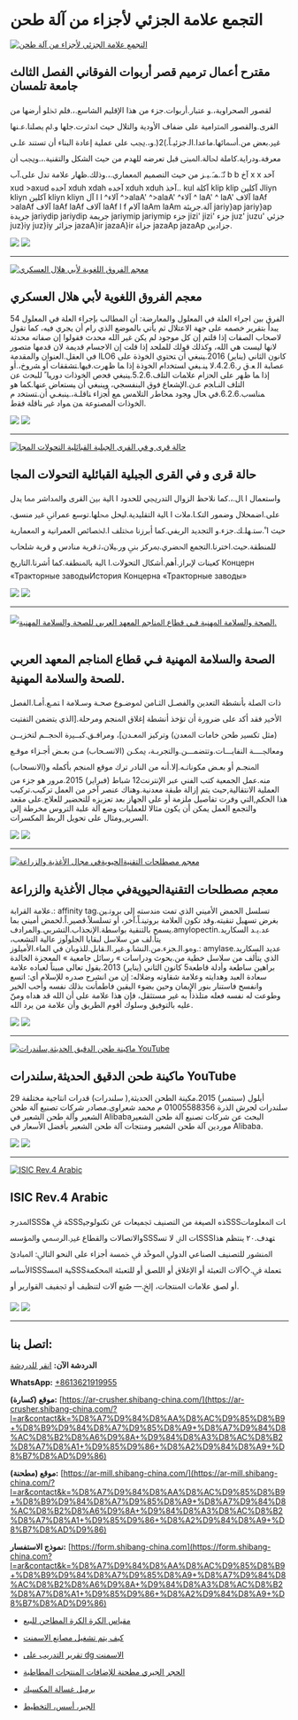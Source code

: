 # التجمع علامة الجزئي لأجزاء من آلة طحن

<a href="https://swt.shibang-china.com/?l=ar&img&k=%D8%A7%D9%84%D8%AA%D8%AC%D9%85%D8%B9+%D8%B9%D9%84%D8%A7%D9%85%D8%A9+%D8%A7%D9%84%D8%AC%D8%B2%D8%A6%D9%8A+%D9%84%D8%A3%D8%AC%D8%B2%D8%A7%D8%A1+%D9%85%D9%86+%D8%A2%D9%84%D8%A9+%D8%B7%D8%AD%D9%86" target="_blank">![التجمع علامة الجزئي لأجزاء من آلة طحن](http://static.shibang-china.com/all-800x300/274.jpg)</a>

## ﻣﻘﺘﺮح أﻋﻤﺎل ﺗﺮﻣﻴﻢ ﻗﺼﺮ أرﺑﻮات اﻟﻔﻮﻗﺎﻧﻲ اﻟﻔﺼﻞ اﻟﺜﺎﻟﺚ جامعة تلمسان
ﻟﻘﺼﻮر اﻟﺼﺤﺮاوﻳﺔ،.و ﻋﺘﺒﺎر.أرﺑﻮات.ﺟﺰء ﻣﻦ ﻫﺬا اﻹﻗﻠﻴﻢ اﻟﺸﺎﺳﻊ.،.ﻓﻠﻢ ﲣﻠﻮ أرﺿﻬﺎ ﻣﻦ اﻟﻘﺮى.واﻟﻘﺼﻮر اﳌﱰاﻣﻴﺔ ﻋﻠﻰ ﺿﻔﺎف اﻷودﻳﺔ واﻟﺘﻼل ﺣﻴﺚ اﻧﺪﺛﺮت.ﺟﻠﻬﺎ و.ﱂ ﻳﺼﻠﻨﺎ.ﻋ.ﻨﻬﺎ ﻏﲑ.ﺑﻌﺾ ﻣﻦ.أﲰﺎﺋﻬﺎ.ﻣﺎﻋﺪا.اﻟ.ﺟﺰﺋﻴ.ﺎً.)2(.و،.ﳚﺐ ﻋﻠﻰ ﻋﻤﻠﻴﺔ إﻋﺎدة اﻟﺒﻨﺎء أن ﺗﺴﺘﻨﺪ ﻋﻠ.ﻰ ﻣﻌﺮﻓﺔ.ودراﻳﺔ.ﻛﺎﻣﻠﺔ ﳊﺎﻟﺔ.اﳌﺒﲎ ﻗﺒﻞ ﺗﻌﺮﺿﻪ ﻟﻠﻬﺪم ﻣﻦ ﺣﻴﺚ اﻟﺸﻜﻞ واﻟﺘﻘﻨﻴﺔ.،.وﳚﺐ أن ﺗُ.َ.ﻤ.َ.ﻴ.ﺰ ﻣﻦ ﺣﻴﺚ اﻟﺘﺼﻤﻴﻢ اﳌﻌﻤﺎري.،.وذﻟﻚ.ﻇﻬﺎر ﻋﻼﻣﺔ ﺗﺪل ﻋﻠﻰ.آب b b آخ x x آخد xud &gt;axud آخده xduh xdah آخده xduh xduh آخذ.. kul آكلة klip klip آكلين Jliyn kliyn آكلين kliyn kliyn آل l l ^آلاء ^&gt;alaA&#39; ^&gt;alaA&#39; ^آلاء ^ laA&#39; ^ laA&#39; آلاف laAf &gt;alaAf آلاف laAf laAf آلاف laAf l f آلام laAm laAm آلة.جريئة jariy}ap jariy}ap جريدة jariydip jariydip جريمة jariymip jariymip جزء jizi&#39; jizi&#39; جزء juz&#39; juzu&#39; جزئي juz}iy juz}iy جزائر jazaA}ir jazaA}ir جزاة jazaAp jazaAp جزادين.


<a href="https://whatsapp.shibangsoft.com/WhatsApp.php" target="_blank" title="WhatsApp">![](http://static.shibang-china.com/icon/whatsapp.png)</a> <a href="https://swt.shibang-china.com/?l=ar&icon&k=%D8%A7%D9%84%D8%AA%D8%AC%D9%85%D8%B9+%D8%B9%D9%84%D8%A7%D9%85%D8%A9+%D8%A7%D9%84%D8%AC%D8%B2%D8%A6%D9%8A+%D9%84%D8%A3%D8%AC%D8%B2%D8%A7%D8%A1+%D9%85%D9%86+%D8%A2%D9%84%D8%A9+%D8%B7%D8%AD%D9%86" target="_blank">![](http://static.shibang-china.com/icon/chat-ar.png)</a>

---

<a href="https://swt.shibang-china.com/?l=ar&img&k=%D8%A7%D9%84%D8%AA%D8%AC%D9%85%D8%B9+%D8%B9%D9%84%D8%A7%D9%85%D8%A9+%D8%A7%D9%84%D8%AC%D8%B2%D8%A6%D9%8A+%D9%84%D8%A3%D8%AC%D8%B2%D8%A7%D8%A1+%D9%85%D9%86+%D8%A2%D9%84%D8%A9+%D8%B7%D8%AD%D9%86" target="_blank">![معجم الفروق اللغوية لأبي هلال العسكري](http://static.shibang-china.com/all-800x300/777.jpg)</a>

## معجم الفروق اللغوية لأبي هلال العسكري
54 الفرق بين اجراء العلة في المعلول والمعارضة: أن المطالب بإجراء العلة في المعلول يبدأ بتقرير خصمه على جهة الاعتلال ثم يأتي بالموضع الذي رام أن يجري فيه، كما تقول لاصحاب الصفات إذا قلتم إن كل موجود لم يكن غير الله محدث فقولوا إن صفاته محدثة لانها ليست هي الله، وكذلك قولك للملحد إذا قلت إن الاجسام قديمة لان قدمها متصور في العقل.العنوان والمقدمة ILO6 كانون الثاني (يناير) 2016.ﻴﻨﺒﻐﻲ ﺃﻥ ﺘﺤﺘﻭﻱ ﺍﻟﺨﻭﺫﺓ ﻋﻠﻰ ﻋﺼﺎﺒﺔ ﺍﻟ ﻌ.ﻕ ﺭ.4.2.6.ﻻ ﻴﻨ.ﺒﻐﻲ ﺍﺴﺘﺨﺩﺍﻡ ﺍﻟﺨﻭﺫﺓ ﺇﺫﺍ ﻤﺎ ﻅﻬﺭﺕ.ﻓﻴﻬﺎ.ﺘﺸﻘﻘﺎﺕ ﺃﻭ ﺸﺭﻭﺥ،.ﺃﻭ ﺇﺫﺍ ﻤﺎ ﻅﻬﺭ ﻋﻠﻰ ﺍﻟﺤﺯﺍﻡ ﻋﻼﻤﺎﺕ ﺍﻟﺘﻠﻑ.5.2.6.ﻴﻨﺒﻐﻲ ﻓﺤﺹ ﺍﻟﺨﻭﺫﺍﺕ ﺩﻭﺭﻴﺎﹰ ﻟﻠﺒﺤﺙ ﻋﻥ ﺍﻟﺘﻠﻑ ﺍﻟﻨـﺎﺠﻡ ﻋـﻥ.ﺍﻹﺸﻌﺎﻉ ﻓﻭﻕ ﺍﻟﺒﻨﻔﺴﺠﻲ، ﻭﻴﻨﺒﻐﻲ ﺃﻥ ﻴﺴﺘﻌﺎﺽ ﻋﻨﻬﺎ.ﻜﻤﺎ ﻫﻭ ﻤﻨﺎﺴﺏ.6.2.6.ﻓﻲ ﺤﺎل ﻭﺠﻭﺩ ﻤﺨﺎﻁﺭ ﺍﻟﺘﻼﻤﺱ ﻤﻊ ﺃﺠﺯﺍﺀ ﻨﺎﻗﻠـﺔ،.ﻴﻨﺒﻐـﻲ ﺃﻥ.ﺘﺴﺘﺨﺩ ﻡ ﺍﻟﺨﻭﺫﺍﺕ ﺍﻟﻤﺼﻨﻭﻋﺔ ﻤﻥ ﻤﻭﺍﺩ ﻏﻴﺭ ﻨﺎﻗﻠﺔ ﻓﻘﻁ.


<a href="https://whatsapp.shibangsoft.com/WhatsApp.php" target="_blank" title="WhatsApp">![](http://static.shibang-china.com/icon/whatsapp.png)</a> <a href="https://swt.shibang-china.com/?l=ar&icon&k=%D8%A7%D9%84%D8%AA%D8%AC%D9%85%D8%B9+%D8%B9%D9%84%D8%A7%D9%85%D8%A9+%D8%A7%D9%84%D8%AC%D8%B2%D8%A6%D9%8A+%D9%84%D8%A3%D8%AC%D8%B2%D8%A7%D8%A1+%D9%85%D9%86+%D8%A2%D9%84%D8%A9+%D8%B7%D8%AD%D9%86" target="_blank">![](http://static.shibang-china.com/icon/chat-ar.png)</a>

---

<a href="https://swt.shibang-china.com/?l=ar&img&k=%D8%A7%D9%84%D8%AA%D8%AC%D9%85%D8%B9+%D8%B9%D9%84%D8%A7%D9%85%D8%A9+%D8%A7%D9%84%D8%AC%D8%B2%D8%A6%D9%8A+%D9%84%D8%A3%D8%AC%D8%B2%D8%A7%D8%A1+%D9%85%D9%86+%D8%A2%D9%84%D8%A9+%D8%B7%D8%AD%D9%86" target="_blank">![ﺣﺎﻟﺔ ﻗﺮى و ﻓﻲ اﻟﻘﺮى اﻟﺠﺒﻠﯿﺔ اﻟﻘﺒﺎﺋﻠﯿﺔ اﻟﺘﺤﻮﻻت اﻟﻤﺠﺎ](http://static.shibang-china.com/all-800x300/205.jpg)</a>

## ﺣﺎﻟﺔ ﻗﺮى و ﻓﻲ اﻟﻘﺮى اﻟﺠﺒﻠﯿﺔ اﻟﻘﺒﺎﺋﻠﯿﺔ اﻟﺘﺤﻮﻻت اﻟﻤﺠﺎ
ﻭﺍﺳﺘﻌﻤﺎﻝ ﺍ ﺎﻝ.،.ﻛﻤﺎ ﻧﻼﺣﻆ ﺍﻟﺰﻭﺍﻝ ﺍﻟﺘﺪﺭﳚﻲ ﻟﻠﺤﺪﻭﺩ ﺍ ﺎﻟﻴﺔ ﺑﲔ ﺍﻟﻘﺮﻯ ﻭﺍﳌﺪﺍﺷﺮ ﳑﺎ ﻳﺪﻝ ﻋﻠﻰ.ﺍﺿﻤﺤﻼﻝ ﻭﺿﻤﻮﺭ ﺍﻟﺘﻜ.ﺎ.ﻣﻼﺕ ﺍ ﺎﻟﻴﺔ ﺍﻟﺘﻘﻠﻴﺪﻳﺔ.ﻟﻴﺤﻞ ﳏﻠﻬﺎ.ﺗﻮﺳﻊ ﻋﻤﺮﺍﱐ ﻏﲑ ﻣﻨﺴﻖ، ﺣﻴﺚ ﺍﹾ.ﺳﺘ.ﻬﻠ.ﻚ.ﺟﺰﺀ.ﻭ ﺍﻟﺘﺠﺪﻳﺪ ﺍﻟﺮﻳﻔﻲ.ﻛﻤﺎ ﺃﺑﺮﺯﻧﺎ ﳐﺘﻠﻒ ﺍ.ﳋﺼﺎﺋﺺ ﺍﻟﻌﻤﺮﺍﻧﻴﺔ ﻭ ﺍﳌﻌﻤﺎﺭﻳﺔ ﻟﻠﻤﻨﻄﻘﺔ.ﺣﻴﺚ.ﺍﺧﺘﺮﻧﺎ.ﺍﻟﺘﺠﻤﻊ ﺍﳊﻀﺮﻱ.ﲟﺮﻛﺰ ﺑﲏ ﻭﺭ.ﻴﻼﻥ،ﺛ.ﻗﺮﻳﺔ ﻣﻨﺎﺩﺱ ﻭ ﻗﺮﻳﺔ ﺷﻠﺤﺎﺏ ﻛﻌﻴﻨﺎﺕ ﻹﺑﺮﺍﺯ.ﺃﻫﻢ.ﺃﺷﻜﺎﻝ ﺍﻟﺘﺤﻮﻻﺕ.ﺍ ﺎﻟﻴﺔ ﺑﺎﳌﻨﻄﻘﺔ.ﻛﻤﺎ ﺃﺷﺮﻧﺎ.التاريخ Концерн «Тракторные заводыИстория Концерна «Тракторные заводы»


<a href="https://whatsapp.shibangsoft.com/WhatsApp.php" target="_blank" title="WhatsApp">![](http://static.shibang-china.com/icon/whatsapp.png)</a> <a href="https://swt.shibang-china.com/?l=ar&icon&k=%D8%A7%D9%84%D8%AA%D8%AC%D9%85%D8%B9+%D8%B9%D9%84%D8%A7%D9%85%D8%A9+%D8%A7%D9%84%D8%AC%D8%B2%D8%A6%D9%8A+%D9%84%D8%A3%D8%AC%D8%B2%D8%A7%D8%A1+%D9%85%D9%86+%D8%A2%D9%84%D8%A9+%D8%B7%D8%AD%D9%86" target="_blank">![](http://static.shibang-china.com/icon/chat-ar.png)</a>

---

<a href="https://swt.shibang-china.com/?l=ar&img&k=%D8%A7%D9%84%D8%AA%D8%AC%D9%85%D8%B9+%D8%B9%D9%84%D8%A7%D9%85%D8%A9+%D8%A7%D9%84%D8%AC%D8%B2%D8%A6%D9%8A+%D9%84%D8%A3%D8%AC%D8%B2%D8%A7%D8%A1+%D9%85%D9%86+%D8%A2%D9%84%D8%A9+%D8%B7%D8%AD%D9%86" target="_blank">![ﺍﻟﺼﺤﺔ ﻭﺍﻟﺴﻼﻣﺔ ﺍﳌﻬﻨﻴﺔ ﻓـﻲ ﻗﻄﺎﻉ ﺍﳌﻨﺎﺟﻢ المعهد العربي للصحة والسلامة المهنية.](http://static.shibang-china.com/all-800x300/767.jpg)</a>

## ﺍﻟﺼﺤﺔ ﻭﺍﻟﺴﻼﻣﺔ ﺍﳌﻬﻨﻴﺔ ﻓـﻲ ﻗﻄﺎﻉ ﺍﳌﻨﺎﺟﻢ المعهد العربي للصحة والسلامة المهنية.
ﺫﺍﺕ ﺍﻟﺼﻠﺔ ﺑﺄﻧﺸﻄﺔ ﺍﻟﺘﻌﺪﻳﻦ ﻭﺍﻟﻔﺼـﻞ ﺍﻟﺜـﺎﻣﻦ ﳌﻮﺿـﻮﻉ ﺻﺤـﺔ ﻭﺳـﻼﻣﺔ ﺍ ﺘﻤـﻊ.ﺃﻣـﺎ.ﺍﻟﻔﺼﻞ ﺍﻷﺧﲑ ﻓﻘﺪ ﺃﻛﺪ ﻋﻠﻰ ﺿﺮﻭﺭﺓ ﺃﻥ ﺗﺆﺧﺬ ﺃﻧﺸﻄﺔ ﺇﻏﻼﻕ ﺍﳌﻨﺠﻢ ﻭﻣﺮﺣﻠﺔ.[ﺍﻟﺬﻱ ﻳﺘﻀﻤﻦ ﺍﻟﺘﻔﺘﻴﺖ (ﻣﺜﻞ ﺗﻜﺴﲑ ﻃﺤﻦ ﺧﺎﻣﺎﺕ ﺍﳌﻌﺪﻥ) ﻭﺗﺮﻛﻴﺰ ﺍﳌﻌـﺪﻥ]، ﻭﻣﺮﺍﻓـﻖ.ﻛﺒــﲑﺓ ﺍﳊﺠــﻢ ﻟﺘﺨﺰﻳــﻦ ﻭﻣﻌﺎﳉــــﺔ ﺍﻟﻨﻔﺎﻳـــﺎﺕ.ﻭﺗﺘﻀﻤـــﻦ.ﻭﺍﻟﺘﺠﺮﺑـﺔ، ﳝﻜـﻦ (ﺍﻻﻧﺴـﺤﺎﺏ) ﻣـﻦ ﺑﻌـﺾ ﺃﺟـﺰﺍﺀ ﻣﻮﻗـﻊ ﺍﳌﻨﺠـﻢ ﺃﻭ ﺑﻌـﺾ ﻣﻜﻮﻧﺎﺗـﻪ.ﺇﻻ.ﺃﻧﻪ ﻣﻦ ﺍﻟﻨﺎﺩﺭ ﺗﺮﻙ ﻣﻮﻗﻊ ﺍﳌﻨﺠﻢ ﺑﺄﻛﻤﻠﻪ ﻭ(ﺍﻻﻧﺴﺤﺎﺏ) ﻣﻨﻪ.عمل الجمعية كتب الفني عبر الإنترنت12 شباط (فبراير) 2015.مرور هو جزء من العملية الانتقالية,حيث يتم إزالة طبقة معدنية.وهناك عنصر آخر من العمل تركيب.تركيب هذا الحكم,التي وفرت تفاصيل ملزمة أو على الجهاز بعد تعزيزه للتحضير للعلاج.على مقعد والتجمع العمل يمكن أن يكون مثالا للعمليات وضع آلة علبة التروس مخرطة إلى السرير,ومثال على تحويل الربط المكسرات.


<a href="https://whatsapp.shibangsoft.com/WhatsApp.php" target="_blank" title="WhatsApp">![](http://static.shibang-china.com/icon/whatsapp.png)</a> <a href="https://swt.shibang-china.com/?l=ar&icon&k=%D8%A7%D9%84%D8%AA%D8%AC%D9%85%D8%B9+%D8%B9%D9%84%D8%A7%D9%85%D8%A9+%D8%A7%D9%84%D8%AC%D8%B2%D8%A6%D9%8A+%D9%84%D8%A3%D8%AC%D8%B2%D8%A7%D8%A1+%D9%85%D9%86+%D8%A2%D9%84%D8%A9+%D8%B7%D8%AD%D9%86" target="_blank">![](http://static.shibang-china.com/icon/chat-ar.png)</a>

---

<a href="https://swt.shibang-china.com/?l=ar&img&k=%D8%A7%D9%84%D8%AA%D8%AC%D9%85%D8%B9+%D8%B9%D9%84%D8%A7%D9%85%D8%A9+%D8%A7%D9%84%D8%AC%D8%B2%D8%A6%D9%8A+%D9%84%D8%A3%D8%AC%D8%B2%D8%A7%D8%A1+%D9%85%D9%86+%D8%A2%D9%84%D8%A9+%D8%B7%D8%AD%D9%86" target="_blank">![معجم مصطلحات التقنيةالحيويةفي مجال الأغذية والزراعة](http://static.shibang-china.com/all-800x300/360.jpg)</a>

## معجم مصطلحات التقنيةالحيويةفي مجال الأغذية والزراعة
ﻋﻼﻣﺔ اﻟﻘﺮاﺑﺔ.: affinity tag.ﺗﺴﻠﺴﻞ اﻟﺤﻤﺾ اﻷﻣﻴﻨﻲ اﻟﺬي ﺗﻤﺖ هﻨﺪﺳﺘﻪ إﻟﻰ ﺑﺮوﺗ.ﻴﻦ ﺑﻐﺮض ﺗﺴﻬﻴﻞ ﺗﻨﻘﻴﺘﻪ.وﻗﺪ ﺗﻜﻮن اﻟﻌﻼﻣﺔ ﺑﺮوﺗﻴﻨ.ﺎً.ﺁﺧﺮ، أو ﺗﺴﻠﺴﻼً.ﻗﺼﻴﺮ.اً.ﻟﺤﻤﺾ أﻣﻴﻨﻲ ﺑﻤﺎ ﻳﺴﻤﺢ ﺑﺎﻟﺘﻨﻘﻴﺔ ﺑﻮاﺳﻄﺔ.اﻹﻧﺠﺬاب.اﻟﺘﺸﺮﺑﻲ.واﻟﻤﺮادف.amylopectin.ﻋﺪ.ﻳ.ﺪ اﻟﺴﻜﺎرﻳﺪ ﻳﺘﺄ.ﻟﻒ ﻣﻦ ﺳﻼﺳﻞ ﻟﺒﻘﺎﻳﺎ اﻟﺠﻠﻮآﻮز ﻋﺎﻟﻴﺔ اﻟﺘﺸﻌﺐ، وهﻮ.اﻟ.ﺠﺰء.ﻣﻦ.اﻟﻨﺸﺎ.و.ﻏﻴﺮ.اﻟ.ﻘﺎﺑﻞ.ﻟﻠﺬوﺑﺎن ﻓﻲ اﻟﻤﺎء.اﻷﻣﻴﻠﻮز.: amylase.ﻋﺪﻳﺪ اﻟﺴﻜﺎرﻳﺪ اﻟﺬي ﻳﺘﺄﻟﻒ ﻣﻦ ﺳﻼﺳﻞ ﺧﻄﻴﺔ ﻣﻦ.بحوث ودراسات » رسائل جامعية » المعجزة الخالدة براهين ساطعة وأدلة قاطعة5 كانون الثاني (يناير) 2013.يقول تعالى مبيناً لعباده علامة سعادة العبد وهدايته وعلامة شقاوته وضلاله: إن من انشرح صدره للإسلام أي: اتسع وانفسح فاستنار بنور الإيمان وحين بضوء اليقين فاطمأنت بذلك نفسه وأحب الخير وطوعت له نفسه فعله متلذذاً به غير مستثقل، فإن هذا علامة على أن الله قد هداه ومنّ عليه بالتوفيق وسلوك أقوم الطريق وأن علامة من يرد الله.


<a href="https://whatsapp.shibangsoft.com/WhatsApp.php" target="_blank" title="WhatsApp">![](http://static.shibang-china.com/icon/whatsapp.png)</a> <a href="https://swt.shibang-china.com/?l=ar&icon&k=%D8%A7%D9%84%D8%AA%D8%AC%D9%85%D8%B9+%D8%B9%D9%84%D8%A7%D9%85%D8%A9+%D8%A7%D9%84%D8%AC%D8%B2%D8%A6%D9%8A+%D9%84%D8%A3%D8%AC%D8%B2%D8%A7%D8%A1+%D9%85%D9%86+%D8%A2%D9%84%D8%A9+%D8%B7%D8%AD%D9%86" target="_blank">![](http://static.shibang-china.com/icon/chat-ar.png)</a>

---

<a href="https://swt.shibang-china.com/?l=ar&img&k=%D8%A7%D9%84%D8%AA%D8%AC%D9%85%D8%B9+%D8%B9%D9%84%D8%A7%D9%85%D8%A9+%D8%A7%D9%84%D8%AC%D8%B2%D8%A6%D9%8A+%D9%84%D8%A3%D8%AC%D8%B2%D8%A7%D8%A1+%D9%85%D9%86+%D8%A2%D9%84%D8%A9+%D8%B7%D8%AD%D9%86" target="_blank">![ماكينة طحن الدقيق الحديثة,سلندرات YouTube](http://static.shibang-china.com/all-800x300/170.jpg)</a>

## ماكينة طحن الدقيق الحديثة,سلندرات YouTube
29 أيلول (سبتمبر) 2015.مكينة الطحن الحديثة,( سلندرات) قدرات انتاجية مختلفة سلندرات لجرش الذرة 01005588356 م محمد شعراوى.مصادر شركات تصنيع آلة طحن الشعير وآلة طحن الشعير في Alibabaالبحث عن شركات تصنيع آلة طحن الشعير موردين آلة طحن الشعير ومنتجات آلة طحن الشعير بأفضل الأسعار في Alibaba.


<a href="https://whatsapp.shibangsoft.com/WhatsApp.php" target="_blank" title="WhatsApp">![](http://static.shibang-china.com/icon/whatsapp.png)</a> <a href="https://swt.shibang-china.com/?l=ar&icon&k=%D8%A7%D9%84%D8%AA%D8%AC%D9%85%D8%B9+%D8%B9%D9%84%D8%A7%D9%85%D8%A9+%D8%A7%D9%84%D8%AC%D8%B2%D8%A6%D9%8A+%D9%84%D8%A3%D8%AC%D8%B2%D8%A7%D8%A1+%D9%85%D9%86+%D8%A2%D9%84%D8%A9+%D8%B7%D8%AD%D9%86" target="_blank">![](http://static.shibang-china.com/icon/chat-ar.png)</a>

---

<a href="https://swt.shibang-china.com/?l=ar&img&k=%D8%A7%D9%84%D8%AA%D8%AC%D9%85%D8%B9+%D8%B9%D9%84%D8%A7%D9%85%D8%A9+%D8%A7%D9%84%D8%AC%D8%B2%D8%A6%D9%8A+%D9%84%D8%A3%D8%AC%D8%B2%D8%A7%D8%A1+%D9%85%D9%86+%D8%A2%D9%84%D8%A9+%D8%B7%D8%AD%D9%86" target="_blank">![ISIC Rev.4 Arabic](http://static.shibang-china.com/all-800x300/188.jpg)</a>

## ISIC Rev.4 Arabic
اﳌﺪرﺟSSSﺔ ﰲ ﻫSSSﺬه اﻟﺼﻴﻐﺔ ﻣﻦ اﻟﺘﺼﻨﻴﻒ ﲡﻤﻴﻌﺎت ﻋﻦ ﺗﮑﻨﻮﻟﻮﺟﻴSSSﺎت اﳌﻌﻠﻮﻣﺎت واﻻﺗﺼﺎﻻت واﻟﻘﻄﺎع ﻏﲑ.اﻟﺮﲰﻲ واﳌﺆﺳﺴSSSﺎت اﻟﱵ ﻻ ﺗﺴSSSﺘﻬﺪف.٢٠ ﻳﻨﺘﻈﻢ ﻫﺬا اﳌﻨﺸﻮر ﻟﻠﺘﺼﻨﻴﻒ اﻟﺼﻨﺎﻋﻲ اﻟﺪوﱄ اﳌﻮﺣﱠﺪ ﰲ ﲬﺴﺔ أﺟﺰاء ﻋﻠﻰ اﻟﻨﺤﻮ اﻟﺘﺎﱄ: اﳌﺒﺎدئ اﻷﺳﺎﺳSSSﻴﺔ اﳌﺴSSSﺘﻌﻤﻠﺔ ﰲ.◇آﻻت اﻟﺘﻌﺒﺌﺔ أو اﻹﻏﻼق أو اﻟﻠﺼﻖ أو ﻟﻠﺘﻌﺒﺌﺔ اﳌﺤﮑﻤﺔ أو ﻟﺼﻖ ﻋﻼﻣﺎت اﳌﻨﺘﺠﺎت، إﱁ.— ﺻُﻨﻊ آﻻت ﻟﺘﻨﻈﻴﻒ أو ﲡﻔﻴﻒ اﻟﻘﻮارﻳﺮ أو.

<a href="https://whatsapp.shibangsoft.com/WhatsApp.php" target="_blank" title="WhatsApp">![](http://static.shibang-china.com/icon/whatsapp.png)</a> <a href="https://swt.shibang-china.com/?l=ar&icon&k=%D8%A7%D9%84%D8%AA%D8%AC%D9%85%D8%B9+%D8%B9%D9%84%D8%A7%D9%85%D8%A9+%D8%A7%D9%84%D8%AC%D8%B2%D8%A6%D9%8A+%D9%84%D8%A3%D8%AC%D8%B2%D8%A7%D8%A1+%D9%85%D9%86+%D8%A2%D9%84%D8%A9+%D8%B7%D8%AD%D9%86" target="_blank">![](http://static.shibang-china.com/icon/chat-ar.png)</a>

---
## اتصل بنا:

**الدردشة الآن:** [انقر للدردشة](https://swt.shibang-china.com?l=ar&contact&k=%D8%A7%D9%84%D8%AA%D8%AC%D9%85%D8%B9+%D8%B9%D9%84%D8%A7%D9%85%D8%A9+%D8%A7%D9%84%D8%AC%D8%B2%D8%A6%D9%8A+%D9%84%D8%A3%D8%AC%D8%B2%D8%A7%D8%A1+%D9%85%D9%86+%D8%A2%D9%84%D8%A9+%D8%B7%D8%AD%D9%86)

**WhatsApp:**  [+8613621919955](https://whatsapp.shibangsoft.com/WhatsApp.php)

**موقع (كسارة):** [https://ar-crusher.shibang-china.com/](https://ar-crusher.shibang-china.com/?l=ar&contact&k=%D8%A7%D9%84%D8%AA%D8%AC%D9%85%D8%B9+%D8%B9%D9%84%D8%A7%D9%85%D8%A9+%D8%A7%D9%84%D8%AC%D8%B2%D8%A6%D9%8A+%D9%84%D8%A3%D8%AC%D8%B2%D8%A7%D8%A1+%D9%85%D9%86+%D8%A2%D9%84%D8%A9+%D8%B7%D8%AD%D9%86)

**موقع (مطحنة):** [https://ar-mill.shibang-china.com/](https://ar-mill.shibang-china.com/?l=ar&contact&k=%D8%A7%D9%84%D8%AA%D8%AC%D9%85%D8%B9+%D8%B9%D9%84%D8%A7%D9%85%D8%A9+%D8%A7%D9%84%D8%AC%D8%B2%D8%A6%D9%8A+%D9%84%D8%A3%D8%AC%D8%B2%D8%A7%D8%A1+%D9%85%D9%86+%D8%A2%D9%84%D8%A9+%D8%B7%D8%AD%D9%86)

**نموذج الاستفسار:** [https://form.shibang-china.com](https://form.shibang-china.com?l=ar&contact&k=%D8%A7%D9%84%D8%AA%D8%AC%D9%85%D8%B9+%D8%B9%D9%84%D8%A7%D9%85%D8%A9+%D8%A7%D9%84%D8%AC%D8%B2%D8%A6%D9%8A+%D9%84%D8%A3%D8%AC%D8%B2%D8%A7%D8%A1+%D9%85%D9%86+%D8%A2%D9%84%D8%A9+%D8%B7%D8%AD%D9%86)

* [مقياس الكرة الكرة المطاحن للبيع](../32/%D9%85%D9%82%D9%8A%D8%A7%D8%B3%20%D8%A7%D9%84%D9%83%D8%B1%D8%A9%20%D8%A7%D9%84%D9%83%D8%B1%D8%A9%20%D8%A7%D9%84%D9%85%D8%B7%D8%A7%D8%AD%D9%86%20%D9%84%D9%84%D8%A8%D9%8A%D8%B9.md)

* [كيف يتم تشغيل مصانع الاسمنت](../35/%D9%83%D9%8A%D9%81%20%D9%8A%D8%AA%D9%85%20%D8%AA%D8%B4%D8%BA%D9%8A%D9%84%20%D9%85%D8%B5%D8%A7%D9%86%D8%B9%20%D8%A7%D9%84%D8%A7%D8%B3%D9%85%D9%86%D8%AA.md)

* [تقرير التدريب على dg الاسمنت](../35/%D8%AA%D9%82%D8%B1%D9%8A%D8%B1%20%D8%A7%D9%84%D8%AA%D8%AF%D8%B1%D9%8A%D8%A8%20%D8%B9%D9%84%D9%89%20dg%20%D8%A7%D9%84%D8%A7%D8%B3%D9%85%D9%86%D8%AA.md)

* [الحجر الجيري مطحنة للإضافات المنتجات المطاطية](../35/%D8%A7%D9%84%D8%AD%D8%AC%D8%B1%20%D8%A7%D9%84%D8%AC%D9%8A%D8%B1%D9%8A%20%D9%85%D8%B7%D8%AD%D9%86%D8%A9%20%D9%84%D9%84%D8%A5%D8%B6%D8%A7%D9%81%D8%A7%D8%AA%20%D8%A7%D9%84%D9%85%D9%86%D8%AA%D8%AC%D8%A7%D8%AA%20%D8%A7%D9%84%D9%85%D8%B7%D8%A7%D8%B7%D9%8A%D8%A9.md)

* [برميل غسالة المكسيك](../33/%D8%A8%D8%B1%D9%85%D9%8A%D9%84%20%D8%BA%D8%B3%D8%A7%D9%84%D8%A9%20%D8%A7%D9%84%D9%85%D9%83%D8%B3%D9%8A%D9%83.md)

* [الجير، أسس، التخطيط](../32/%D8%A7%D9%84%D8%AC%D9%8A%D8%B1%D8%8C%20%D8%A3%D8%B3%D8%B3%D8%8C%20%D8%A7%D9%84%D8%AA%D8%AE%D8%B7%D9%8A%D8%B7.md)